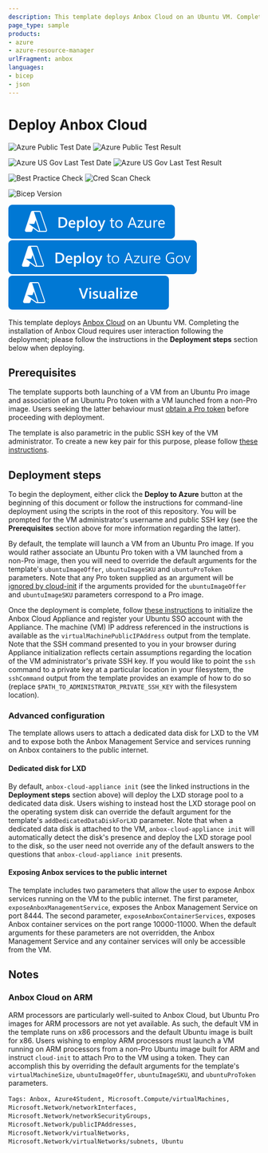 ```yaml
---
description: This template deploys Anbox Cloud on an Ubuntu VM. Completing the installation of Anbox Cloud requires user interaction following the deployment; please consult the README for instructions. The template supports both launching of a VM from an Ubuntu Pro image and association of an Ubuntu Pro token with a VM launched from a non-Pro image. The former is the default behaviour; users seeking to attach a token to a VM launched from a non-Pro image must override the default arguments for the ubuntuImageOffer, ubuntuImageSKU, and ubuntuProToken parameters. The template is also parametric in the VM size and disk sizes. Non-default argument values for these parameters must comply with https&#58;//anbox-cloud.io/docs/reference/requirements#anbox-cloud-appliance-4.
page_type: sample
products:
- azure
- azure-resource-manager
urlFragment: anbox
languages:
- bicep
- json
---
```

# Deploy Anbox Cloud

![Azure Public Test Date](https://azurequickstartsservice.blob.core.windows.net/badges/quickstarts/canonical/anbox/PublicLastTestDate.svg)
![Azure Public Test Result](https://azurequickstartsservice.blob.core.windows.net/badges/quickstarts/canonical/anbox/PublicDeployment.svg)

![Azure US Gov Last Test Date](https://azurequickstartsservice.blob.core.windows.net/badges/quickstarts/canonical/anbox/FairfaxLastTestDate.svg)
![Azure US Gov Last Test Result](https://azurequickstartsservice.blob.core.windows.net/badges/quickstarts/canonical/anbox/FairfaxDeployment.svg)

![Best Practice Check](https://azurequickstartsservice.blob.core.windows.net/badges/quickstarts/canonical/anbox/BestPracticeResult.svg)
![Cred Scan Check](https://azurequickstartsservice.blob.core.windows.net/badges/quickstarts/canonical/anbox/CredScanResult.svg)

![Bicep Version](https://azurequickstartsservice.blob.core.windows.net/badges/quickstarts/canonical/anbox/BicepVersion.svg)

[![Deploy To Azure](https://raw.githubusercontent.com/Azure/azure-quickstart-templates/master/1-CONTRIBUTION-GUIDE/images/deploytoazure.svg?sanitize=true)](https://portal.azure.com/#create/Microsoft.Template/uri/https%3A%2F%2Fraw.githubusercontent.com%2FAzure%2Fazure-quickstart-templates%2Fmaster%2Fquickstarts%2Fcanonical%2Fanbox%2Fazuredeploy.json)
[![Deploy To Azure US Gov](https://raw.githubusercontent.com/Azure/azure-quickstart-templates/master/1-CONTRIBUTION-GUIDE/images/deploytoazuregov.svg?sanitize=true)](https://portal.azure.us/#create/Microsoft.Template/uri/https%3A%2F%2Fraw.githubusercontent.com%2FAzure%2Fazure-quickstart-templates%2Fmaster%2Fquickstarts%2Fcanonical%2Fanbox%2Fazuredeploy.json)
[![Visualize](https://raw.githubusercontent.com/Azure/azure-quickstart-templates/master/1-CONTRIBUTION-GUIDE/images/visualizebutton.svg?sanitize=true)](http://armviz.io/#/?load=https%3A%2F%2Fraw.githubusercontent.com%2FAzure%2Fazure-quickstart-templates%2Fmaster%2Fquickstarts%2Fcanonical%2Fanbox%2Fazuredeploy.json)

This template deploys [Anbox Cloud](https://anbox-cloud.io/) on an Ubuntu VM. Completing the installation of Anbox Cloud requires user interaction following the deployment; please follow the instructions in the **Deployment steps** section below when deploying.

## Prerequisites

The template supports both launching of a VM from an Ubuntu Pro image and association of an Ubuntu Pro token with a VM launched from a non-Pro image. Users seeking the latter behaviour must [obtain a Pro token](https://canonical-ubuntu-pro-client.readthedocs-hosted.com/en/latest/howtoguides/get_token_and_attach/#get-an-ubuntu-pro-token) before proceeding with deployment.

The template is also parametric in the public SSH key of the VM administrator. To create a new key pair for this purpose, please follow [these instructions](https://learn.microsoft.com/en-us/azure/virtual-machines/linux/mac-create-ssh-keys#create-an-ssh-key-pair).

## Deployment steps

To begin the deployment, either click the **Deploy to Azure** button at the beginning of this document or follow the instructions for command-line deployment using the scripts in the root of this repository. You will be prompted for the VM administrator's username and public SSH key (see the **Prerequisites** section above for more information regarding the latter).

By default, the template will launch a VM from an Ubuntu Pro image. If you would rather associate an Ubuntu Pro token with a VM launched from a non-Pro image, then you will need to override the default arguments for the template's `ubuntuImageOffer`, `ubuntuImageSKU` and `ubuntuProToken` parameters. Note that any Pro token supplied as an argument will be [ignored by cloud-init](https://cloudinit.readthedocs.io/en/latest/reference/modules.html#ubuntu-pro) if the arguments provided for the `ubuntuImageOffer` and `ubuntuImageSKU` parameters correspond to a Pro image.

Once the deployment is complete, follow [these instructions](https://anbox-cloud.io/docs/tutorial/installing-appliance#initialise-the-appliance-6) to initialize the Anbox Cloud Appliance and register your Ubuntu SSO account with the Appliance. The machine (VM) IP address referenced in the instructions is available as the `virtualMachinePublicIPAddress` output from the template. Note that the SSH command presented to you in your browser during Appliance initialization reflects certain assumptions regarding the location of the VM administrator's private SSH key. If you would like to point the `ssh` command to a private key at a particular location in your filesystem, the `sshCommand` output from the template provides an example of how to do so (replace `$PATH_TO_ADMINISTRATOR_PRIVATE_SSH_KEY` with the filesystem location).

### Advanced configuration

The template allows users to attach a dedicated data disk for LXD to the VM and to expose both the Anbox Management Service and services running on Anbox containers to the public internet.

#### Dedicated disk for LXD

By default, `anbox-cloud-appliance init` (see the linked instructions in the **Deployment steps** section above) will deploy the LXD storage pool to a dedicated data disk. Users wishing to instead host the LXD storage pool on the operating system disk can override the default argument for the template's `addDedicatedDataDiskForLXD` parameter. Note that when a dedicated data disk is attached to the VM, `anbox-cloud-appliance init` will automatically detect the disk's presence and deploy the LXD storage pool to the disk, so the user need not override any of the default answers to the questions that `anbox-cloud-appliance init` presents.

#### Exposing Anbox services to the public internet

The template includes two parameters that allow the user to expose Anbox services running on the VM to the public internet. The first parameter, `exposeAnboxManagementService`, exposes the Anbox Management Service on port 8444. The second parameter, `exposeAnboxContainerServices`, exposes Anbox container services on the port range 10000-11000. When the default arguments for these parameters are not overridden, the Anbox Management Service and any container services will only be accessible from the VM.

## Notes

### Anbox Cloud on ARM

ARM processors are particularly well-suited to Anbox Cloud, but Ubuntu Pro images for ARM processors are not yet available. As such, the default VM in the template runs on x86 processors and the default Ubuntu image is built for x86. Users wishing to employ ARM processors must launch a VM running on ARM processors from a non-Pro Ubuntu image built for ARM and instruct `cloud-init` to attach Pro to the VM using a token. They can accomplish this by overriding the default arguments for the template's `virtualMachineSize`, `ubuntuImageOffer`, `ubuntuImageSKU`, and `ubuntuProToken` parameters.

`Tags: Anbox, Azure4Student, Microsoft.Compute/virtualMachines, Microsoft.Network/networkInterfaces, Microsoft.Network/networkSecurityGroups, Microsoft.Network/publicIPAddresses, Microsoft.Network/virtualNetworks, Microsoft.Network/virtualNetworks/subnets, Ubuntu`
